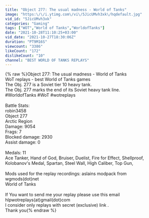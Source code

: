 ```yaml
---
title: "Object 277: The usual madness - World of Tanks"
image: "https:\/\/i.ytimg.com\/vi\/5JicUMvh3xk\/hqdefault.jpg"
vid_id: "5JicUMvh3xk"
categories: "Gaming"
tags: ["WOT","World of Tanks","WorldofTanks"]
date: "2021-10-28T11:10:25+03:00"
vid_date: "2021-10-27T18:30:06Z"
duration: "PT9M16S"
viewcount: "3386"
likeCount: "172"
dislikeCount: "10"
channel: "BEST WORLD OF TANKS REPLAYS"
---
```

{% raw %}Object 277: The usual madness - World of Tanks<br />WoT replays - best World of Tanks games<br />The Obj. 277 is a Soviet tier 10 heavy tank.<br />The Obj. 277 marks the end of its Soviet heavy tank line.<br />#WorldofTanks #WoT #wotreplays<br /><br />Battle Stats:<br />robin3458<br />Object 277<br />Arctic Region<br />Damage: 9054<br />Frags: 7<br />Blocked damage: 2930<br />Assist damage: 0<br /><br />Medals: 11<br />Ace Tanker, Hand of God, Bruiser, Duelist, Fire for Effect, Shellproof, Kolobanov's Medal, Spartan, Steel Wall, High Caliber, Top Gun,<br /><br />Mods used for the replay recordings: aslains modpack from wgmods(dot)net<br />World of Tanks<br /><br />If You want to send me your replay please use this email hlpwotreplays(at)gmail(dot)com<br />I consider only replays with secret (exclusive) link .<br />Thank you{% endraw %}

